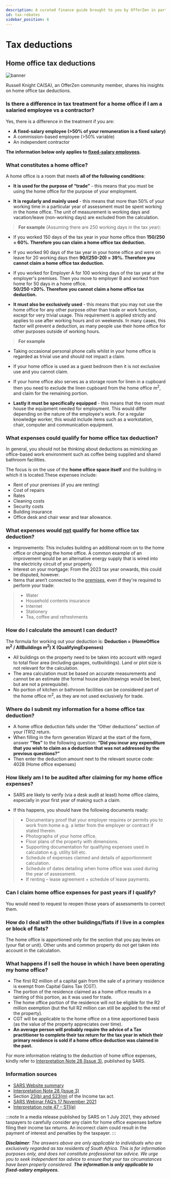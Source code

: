 ```yaml
---
description: A curated finance guide brought to you by OfferZen in partnership with Investec.
id: tax-rebates
sidebar_position: 6
---
```



# Tax deductions

## Home office tax deductions

![banner](pathname:///img/assets/homeofficetax_russellknight1.png)

Russell Knight CA(SA), an OfferZen community member, shares his insights on home office tax deductions. 

### Is there a difference in tax treatment for a home office if I am a salaried employee vs a contractor? 

Yes, there is a difference in the treatment if you are:
* **A fixed-salary employee (>50% of your remuneration is a fixed salary)**
* A commission-based employee (>50% variable)
* An independent contractor 

**The information below only applies to <u>fixed-salary employees</u>.**

### What constitutes a home office? 
A home office is a room that meets **all of the following conditions**:

* **It is used for the purpose of “trade”** - this means that you must be using the home office for the purpose of your employment. 

* **It is regularly and mainly used** - this means that more than 50% of your working time in a particular year of assessment must be spent working in the home office. The unit of measurement is working days and vacation/leave (non-working days) are excluded from the calculation.

>   **For example**
(Assuming there are 250 working days in the tax year):
* If you worked 150 days of the tax year in your home office then 
**150/250 = 60%. Therefore you can claim a home office tax deduction.**
* If you worked 90 days of the tax year in your home office and were on leave for 20 working days then
**90/(250-20) = 39%. Therefore you cannot claim a home office tax deduction.**
* If you worked for Employer A for 100 working days of the tax year at the employer's premises. Then you move to employer B and worked from home for 50 days in a home office.  
**50/250 =20%. Therefore you cannot claim a home office tax deduction.**


* **It must also be exclusively used** - this means that you may not use the home office for any other purpose other than trade or work function, except for very trivial usage. This requirement is applied strictly and applies to use after working hours and on weekends. In many cases, this factor will prevent a deduction, as many people use their home office for other purposes outside of working hours.

> **For example**
* Taking occasional personal phone calls whilst in your home office is regarded as trivial use and should not impact a claim.
* If your home office is used as a guest bedroom then it is not exclusive use and you cannot claim.
* If your home office also serves as a storage room for linen in a cupboard then you need to exclude the linen cupboard from the home office m<sup>2</sup>, and claim for the remaining portion.

* **Lastly it must be specifically equipped** - this means that the room must house the equipment needed for employment. This would differ depending on the nature of the employee's work. For a regular knowledge worker, this would include items such as a workstation, chair, computer and communication equipment. 

### What expenses could qualify for home office tax deduction?

In general, you should not be thinking about deductions as mimicking an office-based work environment such as coffee being supplied and shared bathroom facilities. 

The focus is on the use of the **home office space itself** and the building in which it is located.These expenses include:

* Rent of your premises (if you are renting) 
* Cost of repairs
* Rates
* Cleaning costs
* Security costs
* Building insurance 
* Office desk and chair wear and tear allowance.

### What expenses would <u>not</u> qualify for home office tax deduction?

* Improvements: This includes building an additional room on to the home office or changing the home office. A common example of an improvement would be an alternative energy supply that is wired into the electricity circuit of your property.
* Interest on your mortgage: From the 2023 tax year onwards, this could be disputed, however.
* Items that aren’t connected to the <u>premises</u>, even if they're required to perform your trade:
>* Water
>* Household contents insurance
>* Internet 
>* Stationery 
>* Tea, coffee and refreshments

### How do I calculate the amount I can deduct? 

The formula for working out your deduction is: 
**Deduction = (HomeOffice m<sup>2</sup> / AllBuildings m<sup>2</sup>) X (QualifyingExpenses)**

* All buildings on the property need to be taken into account with regard to total floor area (including garages, outbuildings). Land or plot size is not relevant for the calculation. 
* The area calculation must be based on accurate measurements and cannot be an estimate (the formal house plan/drawings would be best, but are not a prerequisite).
* No portion of kitchen or bathroom facilities can be considered part of the home office m<sup>2</sup>, as they are not used exclusively for trade. 

### Where do I submit my information for a home office tax deduction?

* A home office deduction falls under the “Other deductions” section of your ITR12 return.
* When filling in the form generation Wizard at the start of the form, answer **“Yes”** to the following question: **“Did you incur any expenditure that you wish to claim as a deduction that was not addressed by the previous questions?”**
* Then enter the deduction amount next to the relevant source code: 4028 (Home office expenses)

### How likely am I to be audited after claiming for my home office expenses?
* SARS are likely to verify (via a desk audit at least) home office claims, especially in your first year of making such a claim. 

* If this happens, you should have the following documents ready:
>* Documentary proof that your employer requires or permits you to work from home e.g. a letter from the employer or contract if stated therein.
>* Photographs of your home office.
>* Floor plans of the property with dimensions.
>* Supporting documentation for qualifying expenses used in calculation e.g. utility bill etc.
>* Schedule of expenses claimed and details of apportionment calculation.
>* Schedule of dates detailing when home office was used during the year of assessment.
>* If renting – lease agreement + schedule of lease payments.

### Can I claim home office expenses for past years if I qualify?

You would need to request to reopen those years of assessments to correct them.

### How do I deal with the other buildings/flats if I live in a complex or block of flats?

The home office is apportioned only for the section that you pay levies on (your flat or unit). Other units and common property do not get taken into account in the calculation.

### What happens if I sell the house in which I have been operating my home office?

* The first R2 million of a capital gain from the sale of a primary residence is exempt from Capital Gains Tax (CGT).
* The portion of the residence claimed as a home office results in a tainting of this portion, as it was used for trade.
* The home office portion of the residence will not be eligible for the R2 million exemption (but the full R2 million can still be applied to the rest of the property).
* CGT will be applicable to the home office on a time apportioned basis (as the value of the property appreciates over time).
* **An average person will probably require the advice of a Tax practitioner to complete their tax return for the tax year in which their primary residence is sold if a home office deduction was claimed in the past.**


For more information relating to the deduction of home office expenses, kindly refer to [Interpretation Note 28 (Issue 3)](https://www.sars.gov.za/wp-content/uploads/Legal/Notes/LAPD-IntR-IN-2012-28-Home-Office-Expenses-Deductions.pdf), published by SARS.

### Information sources
* [SARS Website summary](https://www.sars.gov.za/types-of-tax/personal-income-tax/tax-season/home-office-expenses/)
* [Interpretation Note 28 (Issue 3)](https://www.sars.gov.za/wp-content/uploads/Legal/Notes/LAPD-IntR-IN-2012-28-Home-Office-Expenses-Deductions.pdf)
* Section [23(b) and S23(m)](https://sars.mylexisnexis.co.za/) of the Income tax act.
* [SARS Webinar FAQ’s 17 November 2021](https://www.sars.gov.za/wp-content/uploads/Docs/Webinarsuppdocs/Home-office-expense-FAQs-updated-17-Nov-2021.pdf)
* [Interpretation note 47 – S11(e)](https://www.sars.gov.za/wp-content/uploads/Legal/Notes/LAPD-IntR-IN-2012-47-Wear-And-Tear-Depreciation-Allowance.pdf)


:::note
In a media release published by SARS on 1 July 2021, they advised taxpayers to carefully consider any claim for home office expenses before filing their income tax returns. An incorrect claim could result in the payment of interest and penalties by the taxpayer.
:::

_**Disclaimer**: The answers above are only applicable to individuals who are exclusively regarded as tax residents of South Africa. This is for information purposes only, and does not constitute professional tax advice. We urge you to seek independent tax advice to ensure that your tax circumstances have been properly considered. **The information is only applicable to fixed-salary employees.**_
